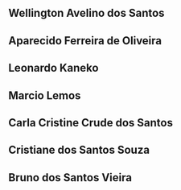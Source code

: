 ## Wellington Avelino dos Santos
## Aparecido Ferreira de Oliveira
## Leonardo Kaneko
## Marcio Lemos
## Carla Cristine Crude dos Santos
## Cristiane dos Santos Souza
## Bruno dos Santos Vieira